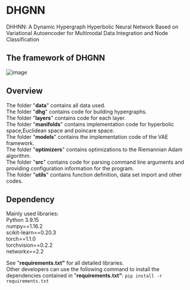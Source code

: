 # DHGNN
DHHNN: A Dynamic Hypergraph Hyperbolic Neural Network Based on Variational Autoencoder for Multimodal Data Integration and Node Classification


## The framework of DHGNN
![image](https://github.com/HaoWuLab-Bioinformatics/DHGNN/blob/master/model.png)

## Overview
The folder "**data**" contains all data used.  
The folder "**dhg**" contains code for building hypergraphs.  
The folder "**layers**" contains code for each layer.  
The folder "**manifolds**" contains implementation code for hyperbolic space,Euclidean space and poincare space.  
The folder "**models**" contains the implementation code of the VAE framework.  
The folder "**optimizers**" contains optimizations to the Riemannian Adam algorithm.  
The folder "**src**" contains code for parsing command line arguments and providing configuration information for the program.  
The folder "**utils**" contains function definition, data set import and other codes.  

## Dependency
Mainly used libraries:  
Python 3.9.15  
numpy==1.16.2  
scikit-learn==0.20.3  
torch==1.1.0  
torchvision==0.2.2  
networkx==2.2  

See "**requirements.txt"** for all detailed libraries.  
Other developers can use the following command to install the dependencies contained in "**requirements.txt"**:
`pip install -r requirements.txt`  
